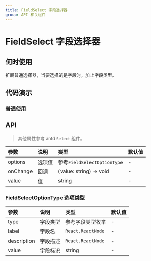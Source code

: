 ```yaml
---
title: FieldSelect 字段选择器
group: API 相关组件
---
```


# FieldSelect 字段选择器

## 何时使用

扩展普通选择器，当要选择的是字段时，加上字段类型。

## 代码演示

### 普通使用

<code src="./demos/basic.tsx" ></code>

## API

> 其他属性参考 antd `Select` 组件。

| 参数     | 说明   | 类型                        | 默认值 |
| :------- | :----- | :-------------------------- | :----- |
| options  | 选项值 | 参考`FieldSelectOptionType` | -      |
| onChange | 回调   | (value: string) => void     | -      |
| value    | 值     | string                      | -      |

### FieldSelectOptionType 选项类型

| 参数        | 说明     | 类型              | 默认值 |
| :---------- | :------- | :---------------- | :----- |
| type        | 字段类型 | 参考字段类型枚举  | -      |
| label       | 字段名   | `React.ReactNode` | -      |
| description | 字段描述 | `React.ReactNode` | -      |
| value       | 字段标识 | string            | -      |
